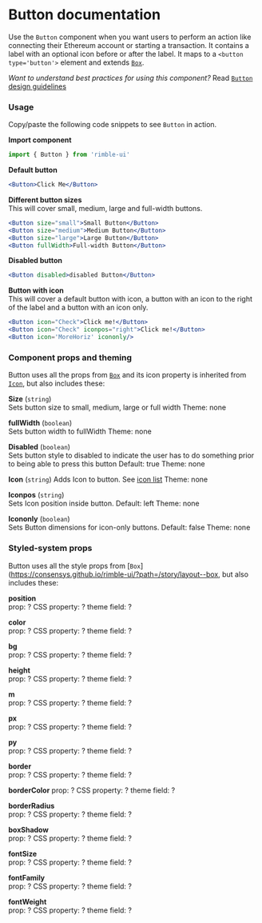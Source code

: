 # Button documentation
Use the `Button` component when you want users to perform an action like connecting their Ethereum account or starting a transaction. It contains a label with an optional icon before or after the label. It maps to a `<button type='button'>` element and extends [`Box`](https://consensys.github.io/rimble-ui/?path=/story/layout--box).  

_Want to understand best practices for using this component?_ Read [`Button` design guidelines](https://github.com/ConsenSys/rimble-ui/blob/rc-button-docs/example/src/stories/Button/GUIDELINES.md)

<!-- STORY -->

### Usage 
Copy/paste the following code snippets to see `Button` in action.

**Import component** 

```jsx
import { Button } from 'rimble-ui'
```

**Default button**   

<!-- Default button example here -->
```jsx
<Button>Click Me</Button>
```
**Different button sizes**  
This will cover small, medium, large and full-width buttons.

<!-- Large,Medium, and Small buttons here -->
```jsx
<Button size="small">Small Button</Button>
<Button size="medium">Medium Button</Button>
<Button size="large">Large Button</Button>
<Button fullWidth>Full-width Button</Button>
```
**Disabled button**

<!-- Disabled button here -->
```jsx
<Button disabled>disabled Button</Button>
```

**Button with icon**  
This will cover a default button with icon, a button with an icon to the right of the label and a button with an icon only.

```jsx
<Button icon="Check">Click me!</Button>
<Button icon="Check" iconpos="right">Click me!</Button>
<Button icon='MoreHoriz' icononly/>
```

### Component props and theming
Button uses all the props from [`Box`](https://consensys.github.io/rimble-ui/?path=/story/layout--box) and its icon property is inherited from [`Icon`](https://consensys.github.io/rimble-ui/?path=/story/icon--default), but also includes these:

**Size** (`string`)		
Sets button size to small, medium, large or full width
Theme: none

**fullWidth** (`boolean`)		
Sets button width to fullWidth
Theme: none

**Disabled** (`boolean`)		
Sets button style to disabled to indicate the user has to do something prior to being able to press this button
Default: true
Theme: none

**Icon** (`string`)
Adds Icon to button. See [icon list](https://github.com/jxnblk/rmdi/blob/master/ICONS.md)
Theme: none

**Iconpos** (`string`)		
Sets Icon position inside button.
Default: left
Theme: none

**Icononly** (`boolean`)		
Sets Button dimensions for icon-only buttons.
Default: false
Theme: none

### Styled-system props
Button uses all the style props from [`Box`](https://consensys.github.io/rimble-ui/?path=/story/layout--box, but also includes these:

**position**	
prop: ?
CSS property: ?
theme field: ?

**color**	
prop: ?
CSS property: ?
theme field: ?

**bg**	
prop: ?
CSS property: ?
theme field: ?

**height**	
prop: ?
CSS property: ?
theme field: ?

**m**	
prop: ?
CSS property: ?
theme field: ?

**px**	
prop: ?
CSS property: ?
theme field: ?

**py**	
prop: ?
CSS property: ?
theme field: ?

**border**	
prop: ?
CSS property: ?
theme field: ?

**borderColor**	
prop: ?
CSS property: ?
theme field: ?

**borderRadius**	
prop: ?
CSS property: ?
theme field: ?

**boxShadow**	
prop: ?
CSS property: ?
theme field: ?

**fontSize**	
prop: ?
CSS property: ?
theme field: ?

**fontFamily**	
prop: ?
CSS property: ?
theme field: ?

**fontWeight**	
prop: ?
CSS property: ?
theme field: ?
